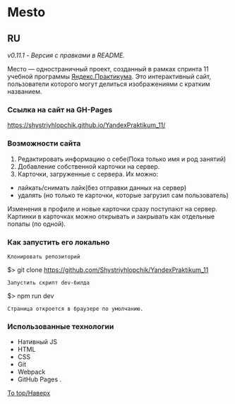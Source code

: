 # Mesto
## RU

_v0.11.1 - Версия с правками в README._

Место &mdash; одностраничный проект, созданный в рамках спринта 11 учебной программы [Яндекс.Практикума](https://praktikum.yandex.ru/profile/web-developer/).
Это интерактивный сайт, пользователи которого могут делиться изображениями с кратким названием.

### Ссылка на сайт на GH-Pages
https://shystriyhlopchik.github.io/YandexPraktikum_11/

### Возможности сайта
1. Редактировать информацию о себе(Пока только имя и род занятий) 
2. Добавление собственной карточки на сервер. 
4. Карточки, загруженные с сервера. Их можно:
  +  лайкать/снимать лайк(без отправки данных на сервер)
  +  удалять (но только те карточки, которые загрузил сам пользователь)


Изменения в профиле и новые карточки сразу поступают на сервер.
Картинки в карточках можно открывать и закрывать как отдельные попапы (по одной).

### Как запустить его локально

    Клонировать репозиторий

$> git clone https://github.com/Shystriyhlopchik/YandexPraktikum_11

    Запустить скрипт dev-билда

$> npm run dev

    Страница откроется в браузере по умолчанию. 

### Использованные технологии
+ Нативный JS
+ HTML
+ CSS
+ Git
+ Webpack
+ GitHub Pages
.

[To top/Наверх](#Mesto)
